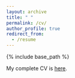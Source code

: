 ```yaml
---
layout: archive
title: " "
permalink: /cv/
author_profile: true
redirect_from:
  - /resume
---
```


{% include base_path %}

My complete CV is [here](https://galvinlai.github.io/files/LatexCV/Curriculum_Vitae_Lai/Curriculum_Vitae_Lai.pdf).

<!---以下都被注释掉了，因为内容和pdf高度重合-->

<!--- 

Education
======
* Apr. 2021 -- present: Ph.D. student, University of Tsukuba, Ibaraki, Japan.
  * Graduate School of Systems and Information Engineering
* Apr. 2019 -- Mar. 2021: Master of Science in Policy and Planning Sciences, University of Tsukuba, Ibaraki, Japan.
  * Graduate School of Systems and Information Engineering
* Jul. 2017 -- Mar. 2019: Preparing for entering Graduate School in Japan. ARC Tokyo Japanese Language School, Tokyo, Japan.
  * Graduate School Preparation Class
* Sep. 2013 -- Jun. 2017: Bachelor of Management, Dongbei University of Finance and Economics, Dalian, China.
  * School of Business Administration

Grants and fellowship
======
  - Sep. 2021 -- present: Research fellowship from [Support for Pioneering Research Initiated by the Next Generation (SPRING)](https://www.jst.go.jp/jisedai/index.html)

Skills
======
  - JLPT N1 (134) Dec. 2016.
  - Programming Skill: Matlab, Python.
  - Latex

Teaching
======
 - 

--->










